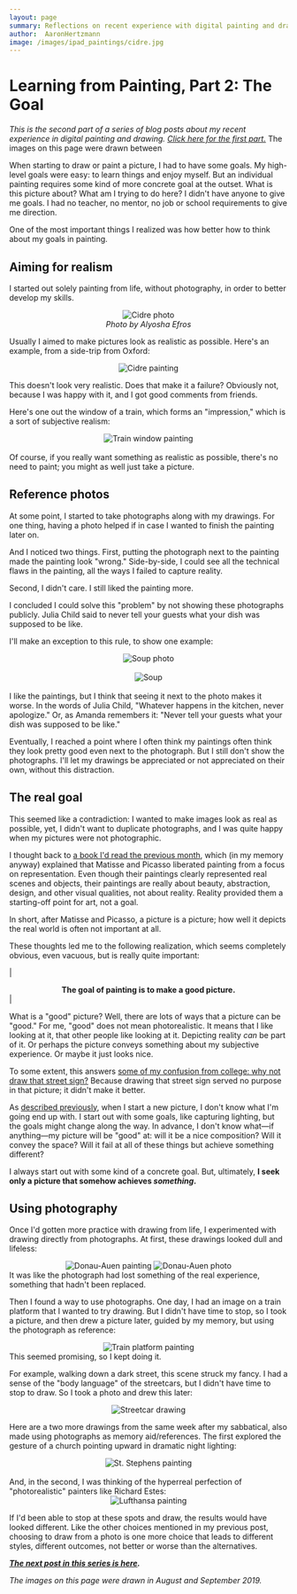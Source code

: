 ```yaml
---
layout: page
summary: Reflections on recent experience with digital painting and drawing
author:  AaronHertzmann
image: /images/ipad_paintings/cidre.jpg
---
```


# Learning from Painting, Part 2: The Goal

*This is the second part of a series of blog posts about my recent experience in digital painting and drawing. [Click here for the first part.](/2020/10/05/art-is-a-process.html)*  The images on this page were drawn between 

When starting to draw or paint a picture, I had to have some goals. My high-level goals were easy: to learn things and enjoy myself. But an individual painting requires some kind of more concrete goal at the outset.  What is this picture about? What am I trying to do here?  I didn't have anyone to give me goals. I had no teacher, no mentor, no job or school requirements to give me direction. 

One of the most important things I realized was how better how to think about my goals in painting.


Aiming for realism
----

I started out solely painting from life, without photography, in order to better develop my skills.
<center>
<figure>
<img src="../../../images/ipad_paintings/cidre_photo.jpg" alt="Cidre photo">
<figcaption align="center"><I>Photo by Alyosha Efros</I></figcaption>
</figure>
</center>

Usually I aimed to make pictures look as realistic as possible. 
Here's an example, from a side-trip from Oxford:
<center>
<img src="../../../images/ipad_paintings/cidre.jpg" alt="Cidre painting">
</center>

This doesn't look very realistic. Does that make it a failure?   Obviously not, because I was happy with it, and I got good comments from friends.  

Here's one out the window of a train, which forms an "impression," which is a sort of subjective realism:
<center>
<img src="../../../images/ipad_paintings/eurostar.jpg" alt="Train window painting">
</center>
<br>
Of course, if you really want something as realistic as possible, there's no need to paint; you might as well just take a picture.

Reference photos
---

At some point, I started to take photographs along with my drawings. For one thing, having a photo helped if in case I wanted to finish the painting later on. 

And I noticed two things. First, putting the photograph next to the painting made the painting look "wrong."  Side-by-side, I could see all the technical flaws in the painting, all the ways I failed to capture reality.

Second, I didn't care. I still liked the painting more.

I concluded I could solve this "problem" by not showing these photographs publicly.  Julia Child said to never tell your guests what your dish was supposed to be like.

I'll make an exception to this rule, to show one example:
<center>
<img src="../../../images/ipad_paintings/soup_photo.jpg" alt="Soup photo">
</center>
<br>
<center>
	<img src="../../../images/ipad_paintings/soup.jpg" alt="Soup">
</center>
<br>
I like the paintings, but I think that seeing it next to the photo makes it worse.  In the words of Julia Child, "Whatever happens in the kitchen, never apologize." Or, as Amanda remembers it: "Never tell your guests what your dish was supposed to be like."

Eventually, I reached a point where I often think my paintings often think they look pretty good even next to the photograph. But I still don't show the photographs. I'll let my drawings be appreciated or not appreciated on their own, without this distraction.


The real goal
---

This seemed like a contradiction: I wanted to make images look as real as possible, yet, I didn't want to duplicate photographs, and I was quite happy when my pictures were not photographic.

I thought back to 
[a book I'd read the previous month](https://www.amazon.com/This-Modern-Art-Matthew-Collings/dp/1841881007), which (in my memory anyway) explained that Matisse and Picasso liberated painting from a focus on representation. Even though their paintings clearly represented real scenes and objects, their paintings are really about beauty, abstraction, design, and other visual qualities, not about reality. Reality provided them a starting-off point for art, not a goal.

In short, after Matisse and Picasso, a picture is a picture; how well it depicts the real world is often not important at all.  

These  thoughts led me to the following realization, which seems completely obvious, even vacuous, but is really quite important: 

| **<center>The goal of painting is to make a good picture.</center>** |

What is a "good" picture? Well, there are lots of ways that a picture can be "good." For me, "good" does not mean photorealistic. It means that I like looking at it, that other people like looking at it. Depicting reality *can* be part of it. Or perhaps the picture conveys something about my subjective experience. Or maybe it just looks nice.

To some extent, this answers [some of my confusion from college: why not draw that street sign?](/2020/09/15/painting-in-karies.html) Because drawing that street sign served no purpose in that picture; it didn't make it better.

As [described previously](/2020/10/05/art-is-a-process.html), when I start a new picture, I don't know what I'm going end up with. I start out with some goals, like capturing lighting, but the goals might change along the way. In advance, I don't know what—if anything—my picture will be "good" at: will it be a nice composition? Will it convey the space? Will it fail at all of these things but achieve something different? 

I always start out with some kind of a concrete goal. But, ultimately, **I seek only a picture that somehow achieves *something*.**


Using photography
---

Once I'd gotten more practice with drawing from life, I experimented with drawing directly from photographs. At first, these drawings looked dull and lifeless:
<center>
<img src="../../../images/ipad_paintings/donau_auen_photo.jpg" alt="Donau-Auen painting">
<img src="../../../images/ipad_paintings/donau_auen_tree.jpg" alt="Donau-Auen photo">
</center>
It was like the photograph had lost something of the real experience, something that hadn't been replaced.

Then I found a way to use photographs. One day, I had an image on a train platform that I wanted to try drawing. But I didn't have time to stop, so I took a picture, and then drew a picture later, guided by my memory, but using the photograph as reference: 
<center>
<img src="../../../images/ipad_paintings/gare_montparnasse.jpg" alt="Train platform painting">
</center>
This seemed promising, so I kept doing it.

For example, walking down a dark street, this scene struck my fancy. I had a sense of the "body language" of the streetcars, but I didn't have time to stop to draw. So I took a photo and drew this later:
<center>
<img src="../../../images/ipad_paintings/streetcars.jpg" alt="Streetcar drawing">
</center>

Here are a two more drawings from the same week after my sabbatical, also made using photographs as memory aid/references.  The first explored the gesture of a church pointing upward in dramatic night lighting:
<center>
<img src="../../../images/ipad_paintings/st_stephens.jpg" alt="St. Stephens painting">
</center>
<br>
And, in the second, I was thinking of the hyperreal perfection of "photorealistic" painters like Richard Estes:
<center>
<img src="../../../images/ipad_paintings/lufthansa.jpg" alt="Lufthansa painting">
</center>

If I'd been able to stop at these spots and draw, the results would have looked different. Like the other choices mentioned in my previous post, choosing to draw from a photo is one more choice that leads to different styles, different outcomes, not better or worse than the alternatives.

**_[The next post in this series is here](/2020/10/23/planning-and-strategy.html)._**

*The images on this page were drawn in August and September 2019.* 
